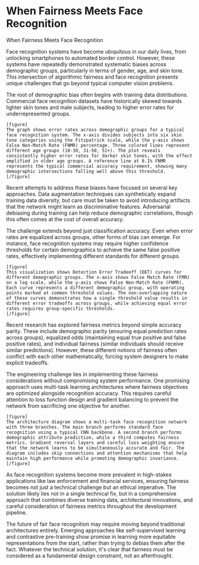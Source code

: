 # When Fairness Meets Face Recognition

When Fairness Meets Face Recognition

Face recognition systems have become ubiquitous in our daily lives, from unlocking smartphones to automated border control. However, these systems have repeatedly demonstrated systematic biases across demographic groups, particularly in terms of gender, age, and skin tone. This intersection of algorithmic fairness and face recognition presents unique challenges that go beyond typical computer vision problems.

The root of demographic bias often begins with training data distributions. Commercial face recognition datasets have historically skewed towards lighter skin tones and male subjects, leading to higher error rates for underrepresented groups. 

```
[figure]
The graph shows error rates across demographic groups for a typical face recognition system. The x-axis divides subjects into six skin tone categories using the Fitzpatrick scale, while the y-axis shows False Non-Match Rate (FNMR) percentage. Three colored lines represent different age groups (18-30, 31-50, 51+). The plot reveals consistently higher error rates for darker skin tones, with the effect amplified in older age groups. A reference line at 0.1% FNMR represents the typical commercial accuracy requirement, showing many demographic intersections falling well above this threshold.
[/figure]
```

Recent attempts to address these biases have focused on several key approaches. Data augmentation techniques can synthetically expand training data diversity, but care must be taken to avoid introducing artifacts that the network might learn as discriminative features. Adversarial debiasing during training can help reduce demographic correlations, though this often comes at the cost of overall accuracy.

The challenge extends beyond just classification accuracy. Even when error rates are equalized across groups, other forms of bias can emerge. For instance, face recognition systems may require higher confidence thresholds for certain demographics to achieve the same false positive rates, effectively implementing different standards for different groups.

```
[figure]
This visualization shows Detection Error Tradeoff (DET) curves for different demographic groups. The x-axis shows False Match Rate (FMR) on a log scale, while the y-axis shows False Non-Match Rate (FNMR). Each curve represents a different demographic group, with operating points marked at common threshold values. The non-overlapping nature of these curves demonstrates how a single threshold value results in different error tradeoffs across groups, while achieving equal error rates requires group-specific thresholds.
[/figure]
```

Recent research has explored fairness metrics beyond simple accuracy parity. These include demographic parity (ensuring equal prediction rates across groups), equalized odds (maintaining equal true positive and false positive rates), and individual fairness (similar individuals should receive similar predictions). However, these different notions of fairness often conflict with each other mathematically, forcing system designers to make explicit tradeoffs.

The engineering challenge lies in implementing these fairness considerations without compromising system performance. One promising approach uses multi-task learning architectures where fairness objectives are optimized alongside recognition accuracy. This requires careful attention to loss function design and gradient balancing to prevent the network from sacrificing one objective for another.

```
[figure]
The architecture diagram shows a multi-task face recognition network with three branches. The main branch performs standard face recognition using a typical CNN backbone. A second branch performs demographic attribute prediction, while a third computes fairness metrics. Gradient reversal layers and careful loss weighting ensure that the network learns to be simultaneously accurate and fair. The diagram includes skip connections and attention mechanisms that help maintain high performance while promoting demographic invariance.
[/figure]
```

As face recognition systems become more prevalent in high-stakes applications like law enforcement and financial services, ensuring fairness becomes not just a technical challenge but an ethical imperative. The solution likely lies not in a single technical fix, but in a comprehensive approach that combines diverse training data, architectural innovations, and careful consideration of fairness metrics throughout the development pipeline.

The future of fair face recognition may require moving beyond traditional architectures entirely. Emerging approaches like self-supervised learning and contrastive pre-training show promise in learning more equitable representations from the start, rather than trying to debias them after the fact. Whatever the technical solution, it's clear that fairness must be considered as a fundamental design constraint, not an afterthought.